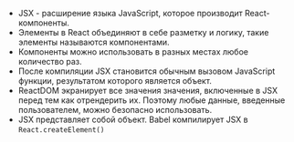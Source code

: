 
- JSX - расширение языка JavaScript, которое производит React-компоненты.
- Элементы в React объединяют в себе разметку и логику, такие элементы называются компонентами.
- Компоненты можно использовать в разных местах любое количество раз.
- После компиляции JSX становится обычным вызовом JavaScript функции, результатом которого является объект.
- ReactDOM экранирует все значения значения, включенные в JSX перед тем как отрендерить их. Поэтому любые данные, введенные пользователем, можно безопасно использовать.
- JSX представляет собой объект. Babel компилирует JSX в `React.createElement()`